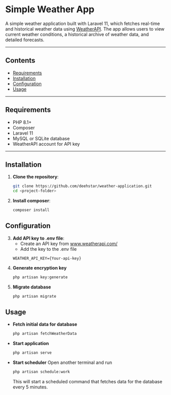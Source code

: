 # Simple Weather App

A simple weather application built with Laravel 11, which fetches real-time and historical weather data using [WeatherAPI](https://www.weatherapi.com/docs/). The app allows users to view current weather conditions, a historical archive of weather data, and detailed forecasts.

---

## **Contents**
- [Requirements](#requirements)
- [Installation](#installation)
- [Configuration](#configuration)
- [Usage](#usage)
---

## **Requirements**
- PHP 8.1+
- Composer
- Laravel 11
- MySQL or SQLite database
- WeatherAPI account for API key

---

## **Installation**

1. **Clone the repository**:
   ```bash
   git clone https://github.com/deehstar/weather-application.git
   cd <project-folder>
   ```
2. **Install composer**:
   ```bash
   composer install
   ```
## **Configuration**

3. **Add API key to .env file**:
   - Create an API key from www.weatherapi.com/
   - Add the key to the .env file
   ```
   WEATHER_API_KEY={Your-api-key}
   ```
4. **Generate encryption key**
   ```bash
   php artisan key:generate
   ```
5. **Migrate database**
   ```bash
   php artisan migrate
   ```
## **Usage**

- **Fetch initial data for database**
   ```bash
   php artisan fetchWeatherData
   ```
- **Start application**
  ```bash
  php artisan serve
  ```
- **Start scheduler**
  Open another terminal and run
  ```bash
  php artisan schedule:work
  ```
  This will start a scheduled command that fetches data for the database 
  every 5 minutes.

